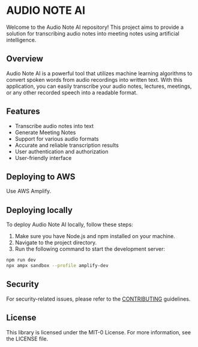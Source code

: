 # AUDIO NOTE AI

Welcome to the Audio Note AI repository! This project aims to provide a solution for transcribing audio notes into meeting notes using artificial intelligence.

## Overview

Audio Note AI is a powerful tool that utilizes machine learning algorithms to convert spoken words from audio recordings into written text. With this application, you can easily transcribe your audio notes, lectures, meetings, or any other recorded speech into a readable format.

## Features

- Transcribe audio notes into text
- Generate Meeting Notes
- Support for various audio formats
- Accurate and reliable transcription results
- User authentication and authorization
- User-friendly interface

## Deploying to AWS

Use AWS Amplify.

## Deploying locally

To deploy Audio Note AI locally, follow these steps:

1. Make sure you have Node.js and npm installed on your machine.
2. Navigate to the project directory.
3. Run the following command to start the development server:

```bash
npm run dev
npx ampx sandbox --profile amplify-dev
```

## Security

For security-related issues, please refer to the [CONTRIBUTING](CONTRIBUTING.md#security-issue-notifications) guidelines.

## License

This library is licensed under the MIT-0 License. For more information, see the LICENSE file.
